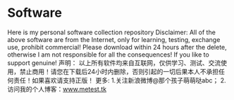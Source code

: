 # Software
Here is my personal software collection repository
Disclaimer:
    All of the above software are from the Internet, only for learning, testing, exchange use, prohibit commercial! Please download within 24 hours after the delete, otherwise I am not responsible for all the consequences! If you like to support genuine!
声明：
    以上所有软件均来自互联网，仅供学习、测试、交流使用，禁止商用！请您在下载后24小时内删除，否则引起的一切后果本人不承担任何责任！如果喜欢请支持正版！
更多:
1.关注新浪微博@那个孩子萌萌哒abc；
2.访问我的个人博客：www.metest.tk
